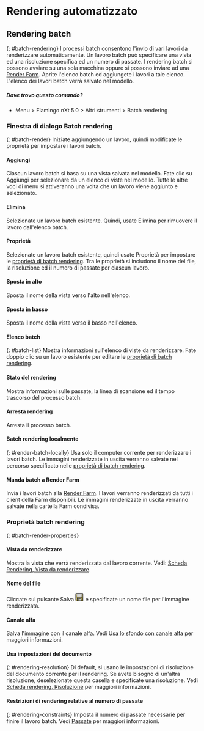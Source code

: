 ---
---

# Rendering automatizzato


## Rendering batch
{: #batch-rendering}
I processi batch consentono l'invio di vari lavori da renderizzare automaticamente. Un lavoro batch può specificare una vista ed una risoluzione specifica ed un numero di passate. I rendering batch si possono avviare su una sola macchina oppure si possono inviare ad una [Render Farm](render-farm.html). Aprite l'elenco batch ed aggiungete i lavori a tale elenco. L'elenco dei lavori batch verrà salvato nel modello.

##### Dove trovo questo comando?

 * Menu > Flamingo nXt 5.0 > Altri strumenti > Batch rendering

### Finestra di dialogo Batch rendering
{: #batch-render}
Iniziate aggiungendo un lavoro, quindi modificate le proprietà per impostare i lavori batch.

#### Aggiungi
Ciascun lavoro batch si basa su una vista salvata nel modello.  Fate clic su Aggiungi per selezionare da un elenco di viste nel modello.  Tutte le altre voci di menu si attiveranno una volta che un lavoro viene aggiunto e selezionato.

#### Elimina
Selezionate un lavoro batch esistente.  Quindi, usate Elimina per rimuovere il lavoro dall'elenco batch.

#### Proprietà
Selezionate un lavoro batch esistente, quindi usate Proprietà per impostare le [proprietà di batch rendering](#batch-render-properties).  Tra le proprietà si includono il nome del file, la risoluzione ed il numero di passate per ciascun lavoro.

#### Sposta in alto
Sposta il nome della vista verso l'alto nell'elenco.

#### Sposta in basso
Sposta il nome della vista verso il basso nell'elenco.

#### Elenco batch
{: #batch-list}
Mostra informazioni sull'elenco di viste da renderizzare. Fate doppio clic su un lavoro esistente per editare le [proprietà di batch rendering](#batch-render-properties).

#### Stato del rendering
Mostra informazioni sulle passate, la linea di scansione ed il tempo trascorso del processo batch.

####  Arresta rendering
Arresta il processo batch.

#### Batch rendering localmente
{: #render-batch-locally}
Usa solo il computer corrente per renderizzare i lavori batch. Le immagini renderizzate in uscita verranno salvate nel percorso specificato nelle [proprietà di batch rendering](#batch-render-properties).

####  Manda batch a Render Farm
Invia i lavori batch alla [Render Farm](render-farm.html). I lavori verranno renderizzati da tutti i client della Farm disponibili. Le immagini renderizzate in uscita verranno salvate nella cartella Farm condivisa.

### Proprietà batch rendering
{: #batch-render-properties}

#### Vista da renderizzare
Mostra la vista che verrà renderizzata dal lavoro corrente. Vedi: [Scheda Rendering, Vista da renderizzare](render-tab.html#viewtorender).

#### Nome del file
Cliccate sul pulsante Salva ![images/saveimageas.png](images/saveimageas.png) e specificate un nome file per l'immagine renderizzata.

#### Canale alfa
Salva l'immagine con il canale alfa.  Vedi [Usa lo sfondo con canale alfa](environment-tab.html#alpha) per maggiori informazioni.

#### Usa impostazioni del documento
{: #rendering-resolution}
Di default, si usano le impostazioni di risoluzione del documento corrente per il rendering.  Se avete bisogno di un'altra risoluzione, deselezionate questa casella e specificate una risoluzione. Vedi [Scheda rendering, Risoluzione](render-tab.html#resolution) per maggiori informazioni.

#### Restrizioni di rendering relative al numero di passate
{: #rendering-constraints}
Imposta il numero di passate necessarie per finire il lavoro batch.  Vedi [Passate](documentproperties-flamingo.html#number-of-passes) per maggiori informazioni.

<!-- TODO: Flamingo nXt 5 runs from the RDK.  The need to Flamingo Automate render is not clear.  What is needed to run animations with nxt right now? Alpha channel This needs to be investigated. The rest of this section is commented out.-->

<!-- Commented out until automated render can be determined

## Animations
{: #animation}
There are two ways to create animations in Rhino.  Animations can be configured using [Rhino's Animation toolbar](http://docs.mcneel.com/rhino/5/help/en-us/index.htm#commands/animation.htm) or using the [Bongo](http://bongo.rhino3d.com/) animation plugin.

##### To submit an animation job to the render farm
1. Run the [FlamingoNXtAutomateRender](automate-rendering.html#flamingonxtautomaterender) command.
1. In theConfigure Automated Render Commanddialog, select **Render to farm**.
&#160;
Specify theJob name,and click theOKbutton.
&#160;
Set a type of animation from Rhino'sAnimation setuptoolbar. SelectRenderFullas theCapture method.
&#160;
Record the animation from theAnimationtoolbar. The render jobs will be sent to Render Farm.
&#160;
When the jobs are finished in Render Farm, run theFlamingoNXtAutomateRendercommand again and select all the jobs in the dialog.
&#160;
Click theCopy selected files to specified output folderbutton and select a folder where all the render images will be copied to.


## FlamingoNXtAutomateRender command
{: #flamingonxtautomaterender}


## Configure Automated Render Command

### Enabled
Redirects the default **Render** command to use the **Render Farm**.

### Use default render dialog
Resets the **Render** command to render directly instead of to the farm.

### Number of render passes to render
Specifies the number of render passes.

### Render to farm
Redirects the **Render** command to render to the farm.

### Job name
Specifies the **Render Farm**  [Job name](automate-rendering.html#job-name).

## Render constraints

### Number of render passes to render
Specifies the [number of passes](documentproperties-flamingo.html#number-of-passes).

### Save alpha channel
Saves the [alpha channel](render-window.html#save-with-alpha-channel) background.
-->